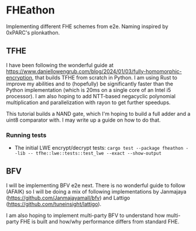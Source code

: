 # FHEathon

Implementing different FHE schemes from e2e. Naming inspired by 0xPARC's plonkathon.

## TFHE

I have been following the wonderful guide at https://www.daniellowengrub.com/blog/2024/01/03/fully-homomorphic-encryption, that builds TFHE from scratch in Python. I am using Rust to improve my abilities and to (hopefully) be significantly faster than the Python implementation (which is 20ms on a single core of an Intel i5 processor). I am also hoping to add NTT-based negacyclic polynomial multiplication and parallelization with rayon to get further speedups.

This tutorial builds a NAND gate, which I'm hoping to build a full adder and a uint8 comparator with. I may write up a guide on how to do that.

### Running tests

- The initial LWE encrypt/decrypt tests: `cargo test --package fheathon --lib -- tfhe::lwe::tests::test_lwe --exact --show-output`

## BFV

I will be implementing BFV e2e next. There is no wonderful guide to follow (AFAIK) so I will be doing a mix of following implementations by Janmajaya (https://github.com/Janmajayamall/bfv) and Lattigo (https://github.com/tuneinsight/lattigo).

I am also hoping to implement multi-party BFV to understand how multi-party FHE is built and how/why performance differs from standard FHE.
